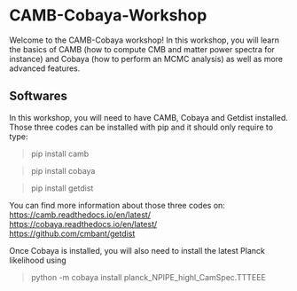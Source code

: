 # CAMB-Cobaya-Workshop

Welcome to the CAMB-Cobaya workshop! In this workshop, you will learn the basics of CAMB (how to compute CMB and matter power spectra for instance) and Cobaya (how to perform an MCMC analysis) as well as more advanced features.


## Softwares

In this workshop, you will need to have CAMB, Cobaya and Getdist installed. Those three codes can be installed with pip and it should only require to type:

> pip install camb

> pip install cobaya

> pip install getdist

You can find more information about those three codes on:  
https://camb.readthedocs.io/en/latest/  
https://cobaya.readthedocs.io/en/latest/  
https://github.com/cmbant/getdist  

Once Cobaya is installed, you will also need to install the latest Planck likelihood using

> python -m cobaya install planck_NPIPE_highl_CamSpec.TTTEEE
